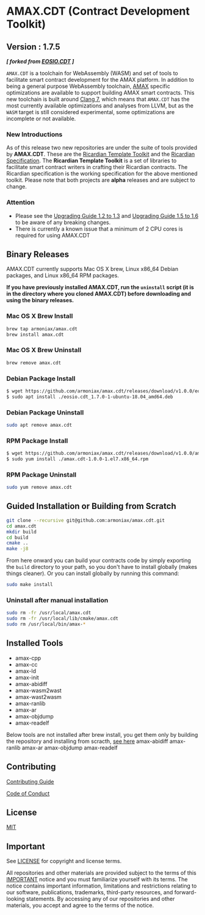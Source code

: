 # AMAX.CDT (Contract Development Toolkit)
## Version : 1.7.5

***[ forked from [EOSIO.CDT](https://github.com/EOSIO/eosio.cdt) ]***


`AMAX.CDT` is a toolchain for WebAssembly (WASM) and set of tools to facilitate smart contract development for the AMAX platform. In addition to being a general purpose WebAssembly toolchain, [AMAX](https://github.com/armoniax/amax.chain) specific optimizations are available to support building AMAX smart contracts.  This new toolchain is built around [Clang 7](https://github.com/eosio/llvm), which means that `AMAX.CDT` has the most currently available optimizations and analyses from LLVM, but as the `WASM` target is still considered experimental, some optimizations are incomplete or not available.

### New Introductions
As of this release two new repositories are under the suite of tools provided by **AMAX.CDT**.  These are the [Ricardian Template Toolkit](https://github.com/eosio/ricardian-template-toolkit) and the [Ricardian Specification](https://github.com/eosio/ricardian-spec).  The **Ricardian Template Toolkit** is a set of libraries to facilitate smart contract writers in crafting their Ricardian contracts.  The Ricardian specification is the working specification for the above mentioned toolkit.  Please note that both projects are **alpha** releases and are subject to change.

### Attention
- Please see the [Upgrading Guide 1.2 to 1.3](https://armoniax.github.io/amax.cdt/latest/upgrading/1.2-to-1.3) and [Upgrading Guide 1.5 to 1.6](https://armoniax.github.io/amax.cdt/latest/upgrading/1.5-to-1.6) to be aware of any breaking changes.
- There is currently a known issue that a minimum of 2 CPU cores is required for using AMAX.CDT

## Binary Releases
AMAX.CDT currently supports Mac OS X brew, Linux x86_64 Debian packages, and Linux x86_64 RPM packages.

**If you have previously installed AMAX.CDT, run the `uninstall` script (it is in the directory where you cloned AMAX.CDT) before downloading and using the binary releases.**

### Mac OS X Brew Install
```sh
brew tap armoniax/amax.cdt
brew install amax.cdt
```

### Mac OS X Brew Uninstall
```sh
brew remove amax.cdt
```

### Debian Package Install
```sh
$ wget https://github.com/armoniax/amax.cdt/releases/download/v1.0.0/eosio.cdt_1.0.0-1-ubuntu-18.04_amd64.deb
$ sudo apt install ./eosio.cdt_1.7.0-1-ubuntu-18.04_amd64.deb
```

### Debian Package Uninstall
```sh
sudo apt remove amax.cdt
```

### RPM Package Install
```sh
$ wget https://github.com/armoniax/amax.cdt/releases/download/v1.0.0/amax.cdt-1.0.0-1.el7.x86_64.rpm
$ sudo yum install ./amax.cdt-1.0.0-1.el7.x86_64.rpm
```

### RPM Package Uninstall
```sh
sudo yum remove amax.cdt
```

## Guided Installation or Building from Scratch
```sh
git clone --recursive git@github.com:armoniax/amax.cdt.git
cd amax.cdt
mkdir build
cd build
cmake ..
make -j8
```

From here onward you can build your contracts code by simply exporting the `build` directory to your path, so you don't have to install globally (makes things cleaner).
Or you can install globally by running this command:

```sh
sudo make install
```

### Uninstall after manual installation

```sh
sudo rm -fr /usr/local/amax.cdt
sudo rm -fr /usr/local/lib/cmake/amax.cdt
sudo rm /usr/local/bin/amax-*
```

## Installed Tools

* amax-cpp
* amax-cc
* amax-ld
* amax-init
* amax-abidiff
* amax-wasm2wast
* amax-wast2wasm
* amax-ranlib
* amax-ar
* amax-objdump
* amax-readelf

Below tools are not installed after brew install, you get them only by building the repository and installing from scracth, [see here](#guided_installation_or_building_from_scratch)
amax-abidiff
amax-ranlib
amax-ar
amax-objdump
amax-readelf

## Contributing

[Contributing Guide](../CONTRIBUTING.md)

[Code of Conduct](../CONTRIBUTING.md#conduct)

## License

[MIT](../LICENSE)

## Important

See [LICENSE](./LICENSE) for copyright and license terms.

All repositories and other materials are provided subject to the terms of this [IMPORTANT](./IMPORTANT.md) notice and you must familiarize yourself with its terms.  The notice contains important information, limitations and restrictions relating to our software, publications, trademarks, third-party resources, and forward-looking statements.  By accessing any of our repositories and other materials, you accept and agree to the terms of the notice.
